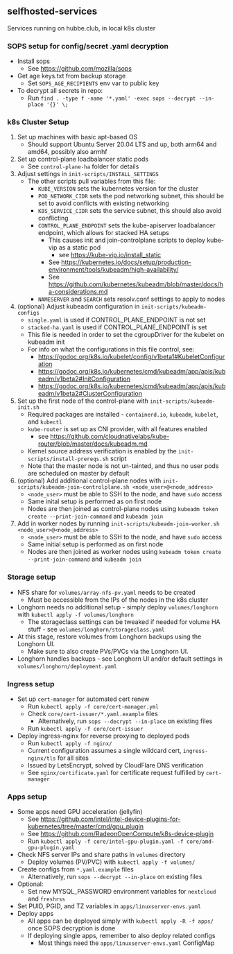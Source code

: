 ## selfhosted-services
Services running on hubbe.club, in local k8s cluster

### SOPS setup for config/secret .yaml decryption
- Install sops
    - See https://github.com/mozilla/sops
- Get age keys.txt from backup storage
    - Set `SOPS_AGE_RECIPIENTS` env var to public key
- To decrypt all secrets in repo:
    - Run `find . -type f -name '*.yaml' -exec sops --decrypt --in-place '{}' \;`

### k8s Cluster Setup
1. Set up machines with basic apt-based OS
    - Should support Ubuntu Server 20.04 LTS and up, both arm64 and amd64, possibly also armhf
2. Set up control-plane loadbalancer static pods
    - See `control-plane-ha` folder for details
3. Adjust settings in `init-scripts/INSTALL_SETTINGS`
    - The other scripts pull variables from this file:
        - `KUBE_VERSION` sets the kubernetes version for the cluster
        - `POD_NETWORK_CIDR` sets the pod networking subnet, this should be set to avoid conflicts with existing networking
        - `K8S_SERVICE_CIDR` sets the service subnet, this should also avoid conflicting
        - `CONTROL_PLANE_ENDPOINT` sets the kube-apiserver loadbalancer endpoint, which allows for stacked HA setups
            - This causes init and join-controlplane scripts to deploy kube-vip as a static pod
                - see https://kube-vip.io/install_static
            - See https://kubernetes.io/docs/setup/production-environment/tools/kubeadm/high-availability/
            - See https://github.com/kubernetes/kubeadm/blob/master/docs/ha-considerations.md
        - `NAMESERVER` and `SEARCH` sets resolv.conf settings to apply to nodes
4. (optional) Adjust kubeadm configuration in `init-scripts/kubeadm-configs`
    - `single.yaml` is used if CONTROL_PLANE_ENDPOINT is not set
    - `stacked-ha.yaml` is used if CONTROL_PLANE_ENDPOINT is set
    - This file is needed in order to set the cgroupDriver for the kubelet on kubeadm init
    - For info on what the configurations in this file control, see:
        - https://godoc.org/k8s.io/kubelet/config/v1beta1#KubeletConfiguration
        - https://godoc.org/k8s.io/kubernetes/cmd/kubeadm/app/apis/kubeadm/v1beta2#InitConfiguration
        - https://godoc.org/k8s.io/kubernetes/cmd/kubeadm/app/apis/kubeadm/v1beta2#ClusterConfiguration
5. Set up the first node of the control-plane with `init-scripts/kubeadm-init.sh`
    - Required packages are installed - `containerd.io`, `kubeadm`, `kubelet`, and `kubectl`
    - `kube-router` is set up as CNI provider, with all features enabled
        - see https://github.com/cloudnativelabs/kube-router/blob/master/docs/kubeadm.md
    - Kernel source address verification is enabled by the `init-scripts/install-prereqs.sh` script
    - Note that the master node is not un-tainted, and thus no user pods are scheduled on master by default
6. (optional) Add additional control-plane nodes with `init-scripts/kubeadm-join-controlplane.sh <node_user>@<node_address>`
    - `<node_user>` must be able to SSH to the node, and have `sudo` access
    - Same inital setup is performed as on first node
    - Nodes are then joined as control-plane nodes using `kubeadm token create --print-join-command` and `kubeadm join`
7. Add in worker nodes by running `init-scripts/kubeadm-join-worker.sh <node_user>@<node_address>`
    - `<node_user>` must be able to SSH to the node, and have `sudo` access
    - Same initial setup is performed as on first node
    - Nodes are then joined as worker nodes using `kubeadm token create --print-join-command` and `kubeadm join`

### Storage setup
- NFS share for `volumes/array-nfs-pv.yaml` needs to be created
    - Must be accessible from the IPs of the nodes in the k8s cluster
- Longhorn needs no additional setup - simply deploy `volumes/longhorn` with `kubectl apply -f volumes/longhorn`
    - The storageclass settings can be tweaked if needed for volume HA stuff - see `volumes/longhorn/storageclass.yaml`
- At this stage, restore volumes from Longhorn backups using the Longhorn UI.
    - Make sure to also create PVs/PVCs via the Longhorn UI.
- Longhorn handles backups - see Longhorn UI and/or default settings in `volumes/longhorn/deployment.yaml`

### Ingress setup
- Set up `cert-manager` for automated cert renew
    - Run `kubectl apply -f core/cert-manager.yml`
    - Check `core/cert-issuer/*.yaml.example` files
        - Alternatively, run `sops --decrypt --in-place` on existing files
    - Run `kubectl apply -f core/cert-issuer`
- Deploy ingress-nginx for reverse proxying to deployed pods
    - Run `kubectl apply -f nginx/`
    - Current configuration assumes a single wildcard cert, `ingress-nginx/tls` for all sites
    - Issued by LetsEncrypt, solved by CloudFlare DNS verification
    - See `nginx/certificate.yaml` for certificate request fulfilled by `cert-manager`

### Apps setup
- Some apps need GPU acceleration (jellyfin)
    - See https://github.com/intel/intel-device-plugins-for-kubernetes/tree/master/cmd/gpu_plugin
    - See https://github.com/RadeonOpenCompute/k8s-device-plugin
    - Run `kubectl apply -f core/intel-gpu-plugin.yaml -f core/amd-gpu-plugin.yaml`
- Check NFS server IPs and share paths in `volumes` directory
    - Deploy volumes (PV/PVC) with `kubectl apply -f volumes/`
- Create configs from `*.yaml.example` files
    - Alternatively, run `sops --decrypt --in-place` on existing files
- Optional:
    - Set new MYSQL_PASSWORD environment variables for `nextcloud` and `freshrss`
- Set PUID, PGID, and TZ variables in `apps/linuxserver-envs.yaml`
- Deploy apps
    - All apps can be deployed simply with `kubectl apply -R -f apps/` once SOPS decryption is done
    - If deploying single apps, remember to also deploy related configs
        - Most things need the `apps/linuxserver-envs.yaml` ConfigMap
